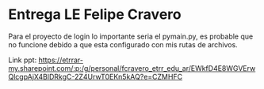 # Entrega LE Felipe Cravero

Para el proyecto de login lo importante seria el pymain.py, es probable que no funcione debido a que esta configurado con mis rutas de archivos.

Link ppt: https://etrrar-my.sharepoint.com/:p:/g/personal/fcravero_etrr_edu_ar/EWkfD4E8WGVErwQlcgpAjX4BlDRkgC-2Z4UrwT0EKn5kAQ?e=CZMHFC
